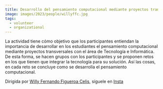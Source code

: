 ```yaml
---
title: Desarrollo del pensamiento computacional mediante proyectos transversales
image: images/2023/people/willyffc.jpg
tags:
  - volunteer
  - organizational
---
```


La actividad tiene cómo objetivo que los participantes entiendan la importancia de desarrollar en los estudiantes el pensamiento computacional mediante proyectos transversales con el área de Tecnología e Informática. De esta forma, se hacen grupos con los participantes y se proponen retos en los que tienen que integrar la tecnología para su solución. Así las cosas, en cada reto se concluye como se desarrolla el pensamiento computacional.

Dirigida por [Willy Fernando Figueroa Celis](https://linkedin.com/in/perfilwillyfigueroa/), síguele en [Insta](https://www.instagram.com/p/CpsjUrpu0JNUQo6PUsFCigIlArT-uNu3l-XdWc0/?igshid=MWZjMTM2ODFkZg==)

